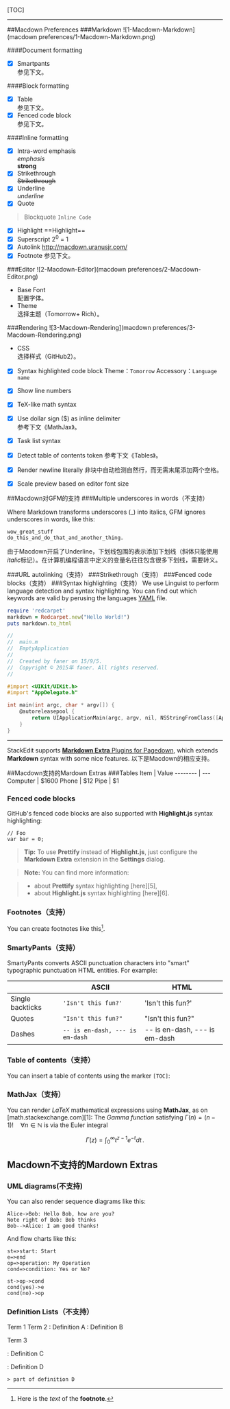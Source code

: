 
[TOC]

------

##Macdown Preferences
###Markdown
![1-Macdown-Markdown](macdown preferences/1-Macdown-Markdown.png)

####Document formatting
- [x] Smartpants  
参见下文。

####Block formatting
+ [x] Table  
参见下文。
+ [x] Fenced code block  
参见下文。

####Inline formatting
* [x] Intra-word emphasis  
*emphasis*  
**strong**
* [x] Strikethrough  
~~Strikethrough~~
* [x] Underline  
_underline_
* [x] Quote 
 > Blockquote
`Inline Code`

* [x] Highlight 
==Highlight==
* [x] Superscript 
 2<sup>0</sup> = 1
* [x] Autolink
http://macdown.uranusjr.com/
* [x] Footnote 
参见下文。

###Editor
![2-Macdown-Editor](macdown preferences/2-Macdown-Editor.png)

- Base Font  
配置字体。
- Theme  
选择主题（Tomorrow+ Rich）。

###Rendering
![3-Macdown-Rendering](macdown preferences/3-Macdown-Rendering.png)

- CSS  
选择样式（GitHub2）。

- [x] Syntax highlighted code block 
Theme：`Tomorrow`
Accessory：`Language name`
 - [x] Show line numbers

- [x] TeX-like math syntax 
 - [x] Use dollar sign ($) as inline delimiter  
 参考下文《MathJax》。

- [x] Task list syntax 

- [x] Detect table of contents token 
 参考下文《Tables》。
- [x] Render newline literally
非块中自动检测自然行，而无需末尾添加两个空格。
- [x] Scale preview based on editor font size


##Macdown对GFM的支持
###Multiple underscores in words（不支持）

Where Markdown transforms underscores (_) into italics, GFM ignores underscores in words, like this:

    wow_great_stuff
    do_this_and_do_that_and_another_thing.

由于Macdown开启了Underline，下划线包围的表示添加下划线（斜体只能使用*italic*标记）。在计算机编程语言中定义的变量名往往包含很多下划线，需要转义。


###URL autolinking（支持）
###Strikethrough（支持）
###Fenced code blocks（支持）
###Syntax highlighting（支持）
We use Linguist to perform language detection and syntax highlighting. You can find out which keywords are valid by perusing the languages [YAML](https://github.com/github/linguist/blob/master/lib/linguist/languages.yml) file.

```ruby
require 'redcarpet'
markdown = Redcarpet.new("Hello World!")
puts markdown.to_html
```

```Objective-C++
//
//  main.m
//  EmptyApplication
//
//  Created by faner on 15/9/5.
//  Copyright © 2015年 faner. All rights reserved.
//

#import <UIKit/UIKit.h>
#import "AppDelegate.h"

int main(int argc, char * argv[]) {
    @autoreleasepool {
        return UIApplicationMain(argc, argv, nil, NSStringFromClass([AppDelegate class]));
    }
}
```

------
StackEdit supports [**Markdown Extra** Plugins for Pagedown](https://github.com/jmcmanus/pagedown-extra), which extends **Markdown** syntax with some nice features.
以下是Macdown的相应支持。

##Macdown支持的Mardown Extras
###Tables
Item     | Value
-------- | ---
Computer | $1600
Phone    | $12
Pipe     | $1

### Fenced code blocks

GitHub's fenced code blocks are also supported with **Highlight.js** syntax highlighting:

```
// Foo
var bar = 0;
```

> **Tip:** To use **Prettify** instead of **Highlight.js**, just configure the **Markdown Extra** extension in the <i class="icon-cog"></i> **Settings** dialog.

> **Note:** You can find more information:

> - about **Prettify** syntax highlighting [here][5],
> - about **Highlight.js** syntax highlighting [here][6].

### Footnotes（支持）

You can create footnotes like this[^footnote].

  [^footnote]: Here is the *text* of the **footnote**.

### SmartyPants（支持）

SmartyPants converts ASCII punctuation characters into "smart" typographic punctuation HTML entities. For example:

|                  | ASCII                        | HTML              |
 ----------------- | ---------------------------- | ------------------
| Single backticks | `'Isn't this fun?'`            | 'Isn't this fun?' |
| Quotes           | `"Isn't this fun?"`            | "Isn't this fun?" |
| Dashes           | `-- is en-dash, --- is em-dash` | -- is en-dash, --- is em-dash |


### Table of contents（支持）

You can insert a table of contents using the marker `[TOC]`:

### MathJax（支持）

You can render *LaTeX* mathematical expressions using **MathJax**, as on [math.stackexchange.com][1]:
The *Gamma function* satisfying $\Gamma(n) = (n-1)!\quad\forall n\in\mathbb N$ is via the Euler integral

$$
\Gamma(z) = \int_0^\infty t^{z-1}e^{-t}dt\,.
$$

Macdown不支持的Mardown Extras
----
### UML diagrams(不支持)

You can also render sequence diagrams like this:

```sequence
Alice->Bob: Hello Bob, how are you?
Note right of Bob: Bob thinks
Bob-->Alice: I am good thanks!
```

And flow charts like this:

```flow
st=>start: Start
e=>end
op=>operation: My Operation
cond=>condition: Yes or No?

st->op->cond
cond(yes)->e
cond(no)->op
``` 

### Definition Lists（不支持）
Term 1
Term 2
:   Definition A
:   Definition B

Term 3

:   Definition C

:   Definition D

	> part of definition D


[^stackedit]:here is the footprint
